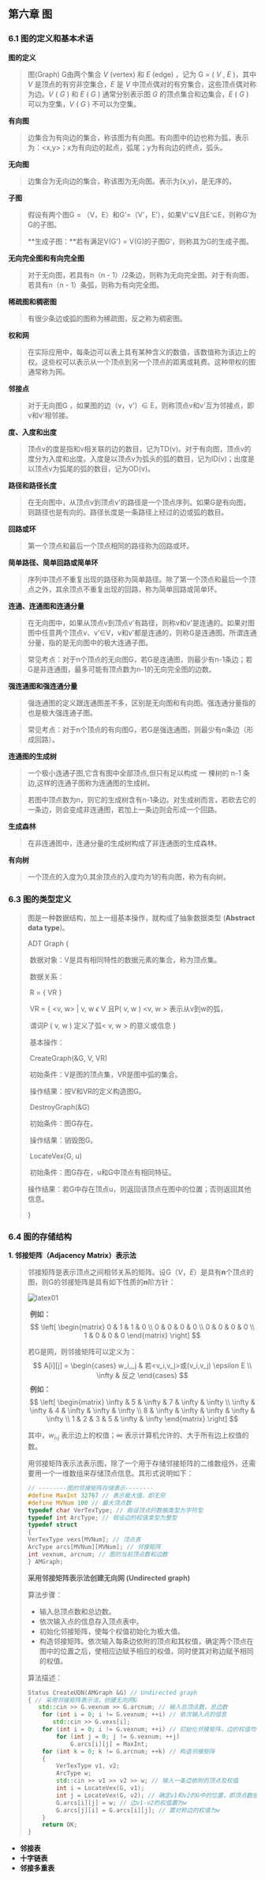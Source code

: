 ## 第六章 图

### 6.1 图的定义和基本术语

**图的定义** 

> 图(Graph) G由两个集合 *V* (vertex) 和 *E* (edge) ，记为 G = ( *V* , *E* )，其中 *V* 是顶点的有穷非空集合，*E* 是 *V* 中顶点偶对的有穷集合，这些顶点偶对称为边。*V* ( *G* ) 和 *E* ( *G* ) 通常分别表示图 *G* 的顶点集合和边集合，*E* ( *G* ) 可以为空集，*V* ( *G* ) 不可以为空集。 

**有向图** 

> 边集合为有向边的集合，称该图为有向图。有向图中的边也称为弧，表示为：<x,y>；x为有向边的起点，弧尾；y为有向边的终点，弧头。

**无向图** 

> 边集合为无向边的集合，称该图为无向图。表示为(x,y)，是无序的。

**子图** 

> 假设有两个图G = （V，E）和G‘=（V'，E’），如果V'⊆V且E‘⊆E，则称G’为G的子图。
>
> **生成子图：**若有满足V(G') = V(G)的子图G‘，则称其为G的生成子图。



**无向完全图和有向完全图** 

> 对于无向图，若具有n（n - 1）/2条边，则称为无向完全图。对于有向图，若具有n（n - 1）条弧，则称为有向完全图。

**稀疏图和稠密图** 

> 有很少条边或弧的图称为稀疏图，反之称为稠密图。

**权和网** 

> 在实际应用中，每条边可以表上具有某种含义的数值，该数值称为该边上的权。这些权可以表示从一个顶点到另一个顶点的距离或耗费。这种带权的图通常称为网。

**邻接点** 

> 对于无向图G ，如果图的边（v，v'）∈ E，则称顶点v和v'互为邻接点，即v和v'相邻接。

**度、入度和出度** 

> 顶点v的度是指和v相关联的边的数目，记为TD(v)。对于有向图，顶点v的度分为入度和出度。入度是以顶点v为弧头的弧的数目，记为ID(v)；出度是以顶点v为弧尾的弧的数目，记为OD(v)。

**路径和路径长度** 

> 在无向图中，从顶点v到顶点v'的路径是一个顶点序列。如果G是有向图，则路径也是有向的。路径长度是一条路径上经过的边或弧的数目。

**回路或环** 

> 第一个顶点和最后一个顶点相同的路径称为回路或环。

**简单路径、简单回路或简单环** 

> 序列中顶点不重复出现的路径称为简单路径。除了第一个顶点和最后一个顶点之外，其余顶点不重复出现的回路，称为简单回路或简单环。

**连通、连通图和连通分量** 

> 在无向图中，如果从顶点v到顶点v'有路径，则称v和v'是连通的。如果对图图中任意两个顶点v、v'∈V，v和v'都是连通的，则称G是连通图。所谓连通分量，指的是无向图中的极大连通子图。

> 常见考点：对于n个顶点的无向图G，若G是连通图，则最少有n-1条边；若G是非连通图，最多可能有顶点数为n-1的无向完全图的边数。

**强连通图和强连通分量** 

> 强连通图的定义跟连通图差不多，区别是无向图和有向图。强连通分量指的也是极大强连通子图。

> 常见考点：对于n个顶点的有向图G，若G是强连通图，则最少有n条边（形成回路）。

**连通图的生成树** 

> 一个极小连通子图,它含有图中全部顶点,但只有足以构成 一 棵树的 n-1 条边,这样的连通子图称为连通图的生成树。

> 若图中顶点数为n，则它的生成树含有n-1条边。对生成树而言，若砍去它的一条边，则会变成非连通图，若加上一条边则会形成一个回路。

**生成森林** 

> 在非连通图中，连通分量的生成树构成了非连通图的生成森林。

**有向树** 

> 一个顶点的入度为0,其余顶点的入度均为1的有向图，称为有向树。



### 6.3 图的类型定义

> 图是一种数据结构，加上一组基本操作，就构成了抽象数据类型 (**Abstract data type**)。
>
> ADT Graph {
>
> ​	数据对象：V是具有相同特性的数据元素的集合，称为顶点集。
>
> ​	数据关系：
>
> ​		R = { VR }
>
> ​		VR = { <v, w> | v, w $\epsilon$ V 且P( v, w ) <v, w > 表示从v到w的弧，
>
> ​					谓词P ( v, w ) 定义了弧< v, w > 的意义或信息 }
>
> ​		基本操作：
>
> ​			CreateGraph(&G, V, VR)
>
> ​				初始条件：V是图的顶点集，VR是图中弧的集合。
>
> ​				操作结果：按V和VR的定义构造图G。
>
> ​			DestroyGraph(&G)
>
> ​				初始条件：图G存在。
>
> ​				操作结果：销毁图G。
>
> ​			LocateVex(G, u)
>
> ​				初始条件：图G存在，u和G中顶点有相同特征。
>
> ​				操作结果：若G中存在顶点u，则返回该顶点在图中的位置；否则返回其他信息。
>
> }
>
> 
>
> 



### 6.4 图的存储结构

**1. 邻接矩阵（Adjacency Matrix）表示法**

> 邻接矩阵是表示顶点之间相邻关系的矩阵。设G（*V*，*E*）是具有**n**个顶点的图，则G的邻接矩阵是具有如下性质的**n**阶方针：
>
> ![latex01](https://github.com/katoluo/DataStructures/raw/master/Graph/images/latex01.png)
> 
> ​	**例如：**
> $$
> \left[
> \begin{matrix}
> 0 & 1 & 1 & 0 \\
> 0 & 0 & 0 & 0 \\
> 0 & 0 & 0 & 0 \\
> 1 & 0 & 0 & 0
> \end{matrix}
> \right]
> $$
> 
> 
> 若G是网，则邻接矩阵可以定义为：
> $$
> A[i][j] = 
> \begin{cases}
>w_i,_j & 若<v_i,v_j>或(v_i,v_j) \epsilon E \\
>\infty & 反之
> \end{cases}
> $$
> ​		**例如：**
> $$
> \left[
> \begin{matrix}
> \infty & 5 & \infty & 7 & \infty & \infty \\
> \infty & \infty & 4 & \infty & \infty & \infty \\
> 8 & \infty & \infty & \infty & \infty & \infty \\
> 1 & 2 & 3 & 5 & \infty & \infty
> \end{matrix}
> \right]
> $$
> 
> 
> 其中，$w_i,_j$ 表示边上的权值；$\infty$ 表示计算机允许的、大于所有边上权值的数。
> 
> 用邻接矩阵表示法表示图，除了一个用于存储邻接矩阵的二维数组外，还需要用一个一维数组来存储顶点信息。其形式说明如下：
> 
>```cpp
>// --------图的邻接矩阵存储表示--------
> #define MaxInt 32767 // 表示极大值，即无穷
>#define MVNum 100 // 最大顶点数
> typedef char VerTexType; // 假设顶点的数据类型为字符型
>typedef int ArcType; // 假设边的权值类型为整型
> typedef struct
> {
> VerTexType vexs[MVNum]; // 顶点表
> ArcType arcs[MVNum][MVNum]; // 邻接矩阵
> int vexnum, arcnum; // 图的当前顶点数和边数
> } AMGraph; 
> ```
> 
>  **采用邻接矩阵表示法创建无向网 (Undirected graph)**
>  
>  算法步骤：
> 
> - 输入总顶点数和总边数。
>- 依次输入点的信息存入顶点表中。
> - 初始化邻接矩阵，使每个权值初始化为极大值。
>- 构造邻接矩阵。依次输入每条边依附的顶点和其权值，确定两个顶点在图中的位置之后，使相应边赋予相应的权值，同时使其对称边赋予相同的权值。
> 
>算法描述：
> 
> ```cpp
> Status CreateUDN(AMGraph &G) // Undirected graph
> { // 采用邻接矩阵表示法，创建无向网G
>    std::cin >> G.vexnum >> G.arcnum; // 输入总顶点数，总边数
>     for (int i = 0; i != G.vexnum; ++i) // 依次输入点的信息
>        std::cin >> G.vexs[i];
>     for (int i = 0; i != G.vexnum; ++i) // 初始化邻接矩阵，边的权值均置为极大值
>         for (int j = 0; j != G.vexnum; ++j)
>             G.arcs[i][j] = MaxInt;
>     for (int k = 0; k != G.arcnum; ++k) // 构造邻接矩阵
>     {
>         VerTexType v1, v2;
>         ArcType w;
>         std::cin >> v1 >> v2 >> w; // 输入一条边依附的顶点及权值
>         int i = LocateVex(G, v1);
>         int j = LocateVex(G, v2); // 确定v1和v2的G中的位置，即顶点数组的下标
>         G.arcs[i][j] = w; // 边v1-v2的权值置为w
>         G.arcs[j][i] = G.arcs[i][j]; // 置对称边的权值为w
>     }
>     return OK;
> }
> ```
> 
> 

- **邻接表**
- **十字链表**
- **邻接多重表**